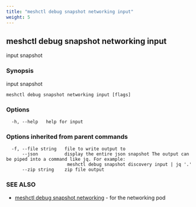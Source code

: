 ```yaml
---
title: "meshctl debug snapshot networking input"
weight: 5
---
```

## meshctl debug snapshot networking input

input snapshot

### Synopsis

input snapshot

```
meshctl debug snapshot networking input [flags]
```

### Options

```
  -h, --help   help for input
```

### Options inherited from parent commands

```
  -f, --file string   file to write output to
      --json          display the entire json snapshot The output can be piped into a command like jq. For example:
                       meshctl debug snapshot discovery input | jq '.'
      --zip string    zip file output
```

### SEE ALSO

* [meshctl debug snapshot networking](../meshctl_debug_snapshot_networking)	 - for the networking pod

